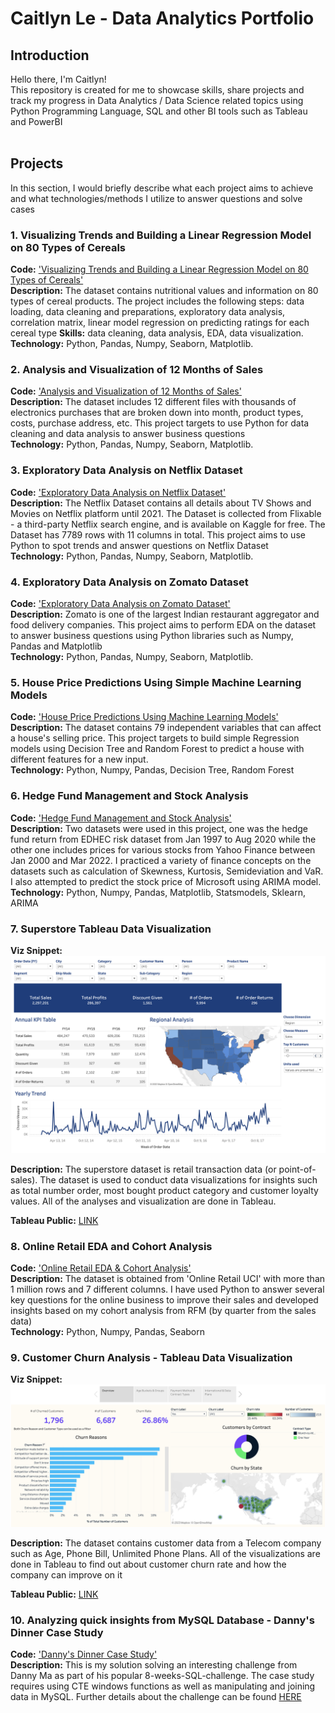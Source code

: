 # Caitlyn Le - Data Analytics Portfolio

## Introduction

Hello there, I'm Caitlyn!
<br>
This repository is created for me to showcase skills, share projects and track my progress in Data Analytics / Data Science related topics using Python Programming Language, SQL and other BI tools such as Tableau and PowerBI  
<br>

## Projects
In this section, I would briefly describe what each project aims to achieve and what technologies/methods I utilize to answer questions and solve cases

### 1. Visualizing Trends and Building a Linear Regression Model on 80 Types of Cereals
**Code:** ['Visualizing Trends and Building a Linear Regression Model on 80 Types of Cereals'](https://github.com/CaitlynRepo/Python/blob/main/Visualizing%20Trends%20and%20Building%20a%20Linear%20Regression%20Model%20on%2080%20Types%20of%20Cereals/Project_Cereals.ipynb)    
**Description:** The dataset contains nutritional values and information on 80 types of cereal products. The project includes the following steps: data loading, data cleaning and preparations, exploratory data analysis, correlation matrix, linear model regression on predicting ratings for each cereal type
**Skills:** data cleaning, data analysis, EDA, data visualization. \
**Technology:** Python, Pandas, Numpy, Seaborn, Matplotlib.  

### 2. Analysis and Visualization of 12 Months of Sales
**Code:** ['Analysis and Visualization of 12 Months of Sales'](https://github.com/CaitlynRepo/Python/blob/main/Sales%20Data%20Analysis/Sales%20Analysis.ipynb)    
**Description:** The dataset includes 12 different files with thousands of electronics purchases that are broken down into month, product types, costs, purchase address, etc. This project targets to use Python for data cleaning and data analysis to answer business questions \
**Technology:** Python, Pandas, Numpy, Seaborn, Matplotlib.  

### 3. Exploratory Data Analysis on Netflix Dataset
**Code:** ['Exploratory Data Analysis on Netflix Dataset'](https://github.com/CaitlynRepo/Python/blob/main/Data%20Analysis%20Project%20with%20Netlfix%20Dataset/Data%20Analysis%20with%20Netflix%20Dataset.ipynb)    
**Description:** The Netflix Dataset contains all details about TV Shows and Movies on Netflix platform until 2021. The Dataset is collected from Flixable - a third-party Netflix search engine, and is available on Kaggle for free. The Dataset has 7789 rows with 11 columns in total. This project aims to use Python to spot trends and answer questions on Netflix Dataset \
**Technology:** Python, Pandas, Numpy, Seaborn, Matplotlib. 


### 4. Exploratory Data Analysis on Zomato Dataset
**Code:** ['Exploratory Data Analysis on Zomato Dataset'](https://github.com/CaitlynRepo/Python/blob/main/Exploratory%20Data%20Analysis%20Project%20on%20Zomato%20Dataset.ipynb)    
**Description:** Zomato is one of the largest Indian restaurant aggregator and food delivery companies. This project aims to perform EDA on the dataset to answer business questions using Python libraries such as Numpy, Pandas and Matplotlib \
**Technology:** Python, Pandas, Numpy, Seaborn, Matplotlib. 

### 5. House Price Predictions Using Simple Machine Learning Models
**Code:** ['House Price Predictions Using Machine Learning Models'](https://github.com/CaitlynRepo/Python/blob/main/House%20Price%20Prediction%20Project/House_Price_Prediction_ML_Project.ipynb)  
**Description:** The dataset contains 79 independent variables that can affect a house's selling price. This project targets to build simple Regression models using Decision Tree and Random Forest to predict a house with different features for a new input. \
**Technology:** Python, Numpy, Pandas, Decision Tree, Random Forest

### 6. Hedge Fund Management and Stock Analysis
**Code:** ['Hedge Fund Management and Stock Analysis'](https://github.com/CaitlynRepo/Data-Analysis/blob/main/Hedge%20Fund%20Management%20%26%20Stock%20Analysis/Data%20Analysis%20Project%20%20Hedge%20Fund%20Management%20%26%20Stock%20Analysis.ipynb)\
**Description:** Two datasets were used in this project, one was the hedge fund return from EDHEC risk dataset from Jan 1997 to Aug 2020 while the other one includes prices for various stocks from Yahoo Finance between Jan 2000 and Mar 2022. I practiced a variety of finance concepts on the datasets such as calculation of Skewness, Kurtosis, Semideviation and VaR. I also attempted to predict the stock price of Microsoft using ARIMA model.\
**Technology:** Python, Numpy, Pandas, Matplotlib, Statsmodels, Sklearn, ARIMA

### 7. Superstore Tableau Data Visualization
**Viz Snippet:** ![Superstore Overview Dashboard](Viz/Superstore-Overview.png)

**Description:** The superstore dataset is retail transaction data (or point-of-sales). The dataset is used to conduct data visualizations for insights such as total number order, most bought product category and customer loyalty values. All of the analyses and visualization are done in Tableau.

**Tableau Public:** [LINK](https://public.tableau.com/views/Book1_16629807278160/1_Overview?:language=en-US&:display_count=n&:origin=viz_share_link)

### 8. Online Retail EDA and Cohort Analysis
**Code:** ['Online Retail EDA & Cohort Analysis'](https://github.com/CaitlynRepo/Data-Analysis/blob/main/Online_Retail_EDA_%26_Cohort_Analysis.ipynb)  
**Description:** The dataset is obtained from 'Online Retail UCI' with more than 1 million rows and 7 different columns. I have used Python to answer several key questions for the online business to improve their sales and developed insights based on my cohort analysis from RFM (by quarter from the sales data) \
**Technology:** Python, Numpy, Pandas, Seaborn

### 9. Customer Churn Analysis - Tableau Data Visualization
**Viz Snippet:** ![Executive Dashboard](https://github.com/CaitlynRepo/Data-Analysis/blob/664deebbe08d7d463a577b2baab2033758540481/Viz/Executive%20Dashboard%20Overview.png)

**Description:** The dataset contains customer data from a Telecom company such as Age, Phone Bill, Unlimited Phone Plans. All of the visualizations are done in Tableau to find out about customer churn rate and how the company can improve on it

**Tableau Public:** [LINK](https://public.tableau.com/app/profile/caitlyn.le/viz/3_1_dashboard_overview_16724248687990/ExecutiveDashboards)

### 10. Analyzing quick insights from MySQL Database - Danny's Dinner Case Study
**Code:** ['Danny's Dinner Case Study'](https://github.com/CaitlynRepo/Data-Analysis/blob/main/SQL/Case%20Study%201%20Danny's%20Dinner/Danny's%20Diner%20Week%201.sql) \
**Description:** This is my solution solving an interesting challenge from Danny Ma as part of his popular 8-weeks-SQL-challenge. The case study requires using CTE windows functions as well as manipulating and joining data in MySQL. Further details about the challenge can be found [HERE](https://8weeksqlchallenge.com/case-study-1/)

